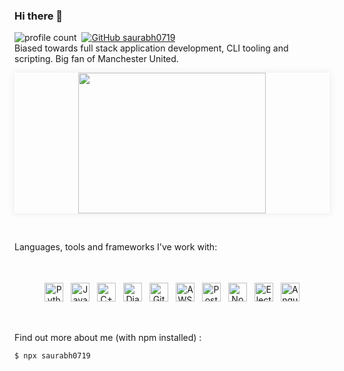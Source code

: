 ### Hi there 👋
![profile count](https://komarev.com/ghpvc/?username=saurabh0719&color=blue)&nbsp;
[![GitHub saurabh0719](https://img.shields.io/github/followers/saurabh0719?label=follow&style=social)](https://github.com/saurabh0719)&nbsp;
<br>
Biased towards full stack application development, CLI tooling and scripting. Big fan of Manchester United. 

<p align="center" style="box-shadow:0 0 10px 2px rgba(0,0,0,0.06);">
<img class="text-center" src="https://media.giphy.com/media/ui9twqrw0GSA0/giphy.gif" width="300" height="225" />
  </p>
  <br>
 
<!--<p align="center">
![Saurabh's GitHub stats](https://github-readme-stats.vercel.app/api?username=saurabh0719&theme=graywhite&show_icons=true&count_private=true)
  <img src="https://github-readme-stats.vercel.app/api?username=saurabh0719&theme=graywhite&show_icons=true&count_private=true&include_all_commits=true" alt="Github readme stats"/>
  </p>
<br>--!>

<p>Languages, tools and frameworks I've work with:</p>
<br>
<p align="center">
<img src="icons/python-original.svg" alt="Python" height="30" style="vertical-align:top; margin:4px">
<img src="icons/javascript-original.svg" alt="Javascript" height="30" style="vertical-align:top; margin:4px">
<img src="icons/cplusplus-original.svg" alt="C++" height="30" style="vertical-align:top; margin:4px">
<img src="icons/django-plain.svg" alt="Django" height="30" style="vertical-align:top; margin:4px"> 
<img src="icons/git-plain.svg" alt="Git" height="30" style="vertical-align:top; margin:4px">
<img src="icons/amazonwebservices-original.svg" alt="AWS" height="30" style="vertical-align:top; margin:4px">
<img src="icons/postgresql-plain.svg" alt="Postgres" height="30" style="vertical-align:top; margin:4px">
<img src="icons/nodejs-plain.svg" alt="NodeJS" height="30" style="vertical-align:top; margin:4px">
<img src="icons/electron-original.svg" alt="Electron" height="30" style="vertical-align:top; margin:4px">
<img src="icons/angularjs-plain.svg" alt="Angular" height="30" style="vertical-align:top; margin:4px">

</p>
<br>

<!-- <p align="center">
![Saurabh's GitHub stats](https://github-readme-stats.vercel.app/api?username=saurabh0719&theme=graywhite&show_icons=true&count_private=true)
  <img src="https://github-readme-stats.vercel.app/api/top-langs/?username=saurabh0719&langs_count=8&layout=compact" alt="Github language stats"/>
  </p>
<br> -->


Find out more about me (with npm installed) :
```sh
$ npx saurabh0719
```
